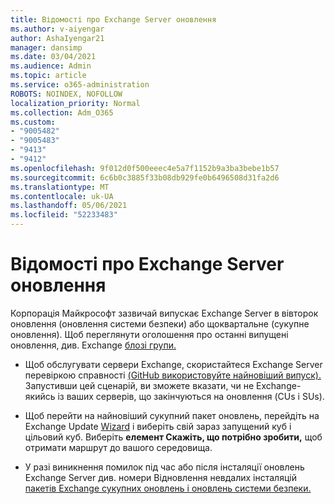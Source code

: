 ```yaml
---
title: Відомості про Exchange Server оновлення
ms.author: v-aiyengar
author: AshaIyengar21
manager: dansimp
ms.date: 03/04/2021
ms.audience: Admin
ms.topic: article
ms.service: o365-administration
ROBOTS: NOINDEX, NOFOLLOW
localization_priority: Normal
ms.collection: Adm_O365
ms.custom:
- "9005482"
- "9005483"
- "9413"
- "9412"
ms.openlocfilehash: 9f012d0f500eeec4e5a7f1152b9a3ba3bebe1b57
ms.sourcegitcommit: 6c6b0c3885f33b08db929fe0b6496508d31fa2d6
ms.translationtype: MT
ms.contentlocale: uk-UA
ms.lasthandoff: 05/06/2021
ms.locfileid: "52233483"
---
```

# <a name="about-exchange-server-updates"></a>Відомості про Exchange Server оновлення

Корпорація Майкрософт зазвичай випускає Exchange Server в вівторок оновлення (оновлення системи безпеки) або щоквартальне (сукупне оновлення). Щоб переглянути оголошення про останні випущені оновлення, див. Exchange [блозі групи.](https://aka.ms/ehlo)

- Щоб обслугувати сервери Exchange, скористайтеся Exchange Server перевіркою справності [(GitHub використовуйте найновіший випуск).](https://aka.ms/ExchangeHealthChecker) Запустивши цей сценарій, ви зможете вказати, чи не Exchange-якийсь із ваших серверів, що закінчуються на оновлення (CUs і SUs).

- Щоб перейти на найновіший сукупний пакет оновлень, перейдіть на Exchange Update [Wizard](https://aka.ms/ExchangeUpdateWizard) і виберіть свій зараз запущений куб і цільовий куб. Виберіть **елемент Скажіть, що потрібно зробити,** щоб отримати маршрут до вашого середовища.

- У разі виникнення помилок під час або після інсталяції оновлень Exchange Server див. номери Відновлення невдалих інсталяцій [пакетів Exchange сукупних оновлень і оновлень системи безпеки.](https://docs.microsoft.com/exchange/troubleshoot/client-connectivity/exchange-security-update-issues)
